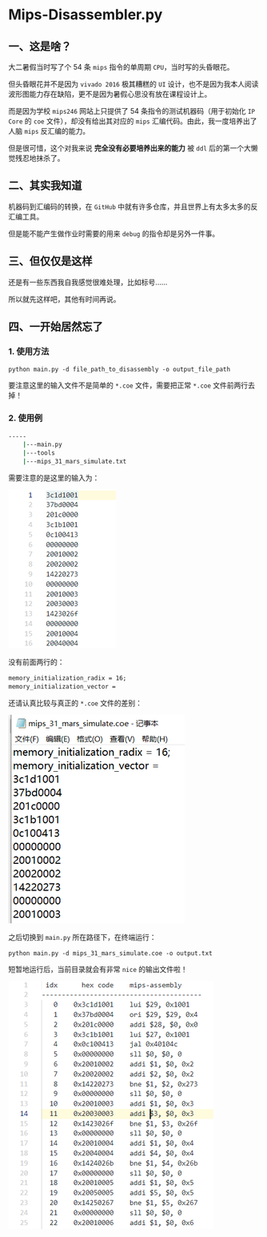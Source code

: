 # Mips-Disassembler.py

## 一、这是啥？

大二暑假当时写了个 54 条 `mips` 指令的单周期 `CPU`，当时写的头昏眼花。

但头昏眼花并不是因为 `vivado 2016` 极其糟糕的 `UI` 设计，也不是因为我本人阅读波形图能力存在缺陷，更不是因为暑假心思没有放在课程设计上。

而是因为学校 `mips246` 网站上只提供了 54 条指令的测试机器码（用于初始化 `IP Core` 的 `coe` 文件），却没有给出其对应的 `mips` 汇编代码。由此，我一度培养出了人脑 `mips` 反汇编的能力。

但是很可惜，这个对我来说 **完全没有必要培养出来的能力** 被 `ddl` 后的第一个大懒觉残忍地抹杀了。

## 二、其实我知道

机器码到汇编码的转换，在 `GitHub` 中就有许多仓库，并且世界上有太多太多的反汇编工具。

但是能不能产生做作业时需要的用来 `debug` 的指令却是另外一件事。

## 三、但仅仅是这样

还是有一些东西我自我感觉很难处理，比如标号……

所以就先这样吧，其他有时间再说。

## 四、一开始居然忘了

### 1. 使用方法

```shell
python main.py -d file_path_to_disassembly -o output_file_path
```

要注意这里的输入文件不是简单的 `*.coe` 文件，需要把正常 `*.coe` 文件前两行去掉！

### 2. 使用例

```bash
-----
    |---main.py
    |---tools
    |---mips_31_mars_simulate.txt
```

需要注意的是这里的输入为：

![coe->txt](img/coe.png)

没有前面两行的：

```txt
memory_initialization_radix = 16;
memory_initialization_vector =
```

还请认真比较与真正的 `*.coe` 文件的差别：

![真正的 coe](img/true_coe.png)

之后切换到 `main.py` 所在路径下，在终端运行：

```shell
python main.py -d mips_31_mars_simulate.coe -o output.txt
```

短暂地运行后，当前目录就会有非常 `nice` 的输出文件啦！

![nice!](img/nice.png)
